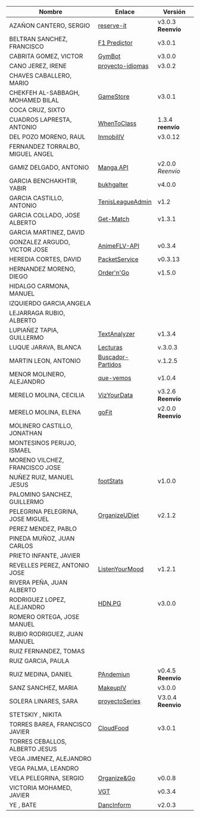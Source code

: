 | Nombre | Enlace | Versión |
|--------|--------|---------|
| AZAÑON CANTERO, SERGIO|[reserve-it](https://github.com/sergiocantero8/reserve-it) | v3.0.3 **Reenvío** |
| BELTRAN SANCHEZ, FRANCISCO| [F1 Predictor](https://github.com/currobeltran/F1-Predictor) | v3.0.1 |
| CABRITA GOMEZ, VICTOR| [GymBot](https://github.com/torchu/GymBot) | v3.0.0 |
| CANO JEREZ, IRENE|  [proyecto-idiomas](https://github.com/irenecj/proyecto-idiomas) | v3.0.2 |
| CHAVES CABALLERO, MARIO| | |
| CHEKFEH AL-SABBAGH, MOHAMED BILAL| [GameStore](https://github.com/biilal1999/GameStore) | v3.0.1 |
| COCA CRUZ, SIXTO| | |
| CUADROS LAPRESTA, ANTONIO| [WhenToClass](https://github.com/antoniocuadros/WhenToClass) | 1.3.4 **reenvío** |
| DEL POZO MORENO, RAUL|[InmobilIV](https://github.com/rauldpm/InmobilIV)| v3.0.12|
| FERNANDEZ TORRALBO, MIGUEL ANGEL| | |
| GAMIZ DELGADO, ANTONIO |[Manga API](https://github.com/antoniogamiz/manga-api) | v2.0.0 *Reenvio* |
| GARCIA BENCHAKHTIR, YABIR| [bukhgalter](https://github.com/yabirgb/bukhgalter) | v4.0.0|
| GARCIA CASTILLO, ANTONIO| [TenisLeagueAdmin](https://github.com/antOnioOnio/TenisLeagueAdmin) | v1.2 |
| GARCIA COLLADO, JOSE ALBERTO| [Get-Match](https://github.com/joseegc10/get-match) | v1.3.1 |
| GARCIA MARTINEZ, DAVID| | |
| GONZALEZ ARGUDO, VICTOR JOSE| [AnimeFLV-API](https://github.com/ByteVictor/AnimeFLV-API) | v0.3.4 |
| HEREDIA CORTES, DAVID| [PacketService](https://github.com/XDavid1999/PacketService) | v0.3.13 |
| HERNANDEZ MORENO, DIEGO|[Order'n'Go](https://github.com/LCinder/Order-n-Go)| v1.5.0 |
| HIDALGO CARMONA, MANUEL| | |
| IZQUIERDO GARCIA,ANGELA| | |
| LEJARRAGA RUBIO, ALBERTO| | |
| LUPIAÑEZ TAPIA, GUILLERMO | [TextAnalyzer](https://github.com/guillelpnz/TextAnalyzer) | v1.3.4 |
| LUQUE JARAVA, BLANCA| [Lecturas](https://github.com/blancaazz/Lecturas) | v.3.0.3 |
| MARTIN LEON, ANTONIO| [Buscador-Partidos](https://github.com/antonioml97/BuscadorPartidos) | v.1.2.5  |
| MENOR MOLINERO, ALEJANDRO| [que-vemos](https://github.com/AlexMenor/que-vemos) | v1.0.4 |
| MERELO MOLINA, CECILIA| [VizYourData](https://github.com/cecimerelo/VizYourData) | v3.2.6 **Reenvío** |
| MERELO MOLINA, ELENA| [goFit](https://github.com/ElenaMerelo/goFit) | v2.0.0 **Reenvío** |
| MOLINERO CASTILLO, JONATHAN| | |
| MONTESINOS PERUJO, ISMAEL| | |
| MORENO VILCHEZ, FRANCISCO JOSE| | |
| NUÑEZ RUIZ, MANUEL JESUS| [footStats](https://github.com/ManuelJNunez/footStats) | v1.0.0 |
| PALOMINO SANCHEZ, GUILLERMO| | |
| PELEGRINA PELEGRINA, JOSE MIGUEL| [OrganizeUDiet](https://github.com/josemip98/OrganizeUDiet) | v2.1.2 |
| PEREZ MENDEZ, PABLO| | |
| PINEDA MUÑOZ, JUAN CARLOS| | |
| PRIETO INFANTE, JAVIER| | |
| REVELLES PEREZ, ANTONIO JOSE|[ListenYourMood](https://github.com/AntonioRev/ListenYourMood) | v1.2.1 |
| RIVERA PEÑA, JUAN ALBERTO| | |
| RODRIGUEZ LOPEZ, ALEJANDRO|[HDN.PG](https://github.com/alexrodriguezlop/HDN.PG)  | v3.0.0 |
| ROMERO ORTEGA, JOSE MANUEL| | |
| RUBIO RODRIGUEZ, JUAN MANUEL| | |
| RUIZ FERNANDEZ, TOMAS| | |
| RUIZ GARCIA, PAULA| | |
| RUIZ MEDINA, DANIEL| [PAndemiun](https://github.com/DanielRuizMed/PAndemium) | v0.4.5 **Reenvío** |
| SANZ SANCHEZ, MARIA|[MakeupIV](https://github.com/mariasanzs/makeupIV) | v3.0.0 |
| SOLERA LINARES, SARA| [proyectoSeries](https://github.com/sarasolera/proyectoSeries) | V3.0.4 **Reenvio** |
| STETSKIY , NIKITA| | |
| TORRES BAREA, FRANCISCO JAVIER|[CloudFood](https://github.com/FranToBa/CloudFood) |v3.0.1|
| TORRES CEBALLOS, ALBERTO JESUS| | |
| VEGA JIMENEZ, ALEJANDRO| | |
| VEGA PALMA, LEANDRO| | |
| VELA PELEGRINA, SERGIO| [Organize&Go](https://github.com/sergiovp/IV-OrganizeAndGo) | v0.0.8 |
| VICTORIA MOHAMED, JAVIER| [VGT](https://github.com/javizzyv/VideoGameTracker) | v0.3.4 |
| YE , BATE| [DancInform](https://github.com/WolfYe98/Proyecto_IV_Bate) | v2.0.3 |
